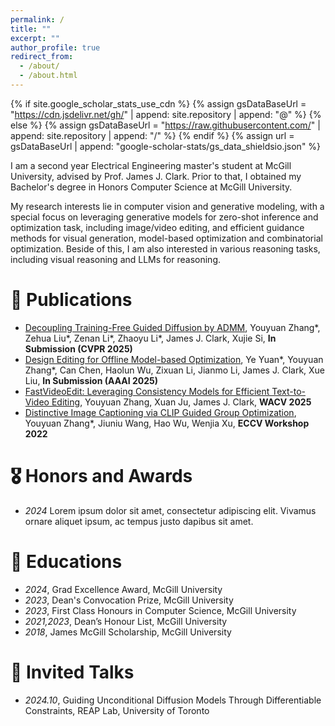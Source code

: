 ```yaml
---
permalink: /
title: ""
excerpt: ""
author_profile: true
redirect_from: 
  - /about/
  - /about.html
---
```


{% if site.google_scholar_stats_use_cdn %}
{% assign gsDataBaseUrl = "https://cdn.jsdelivr.net/gh/" | append: site.repository | append: "@" %}
{% else %}
{% assign gsDataBaseUrl = "https://raw.githubusercontent.com/" | append: site.repository | append: "/" %}
{% endif %}
{% assign url = gsDataBaseUrl | append: "google-scholar-stats/gs_data_shieldsio.json" %}

<span class='anchor' id='about-me'></span>

I am a second year Electrical Engineering master's student at McGill University, advised by Prof. James J. Clark. Prior to that, I obtained my Bachelor's degree in Honors Computer Science at McGill University. 

My research interests lie in computer vision and generative modeling, with a special focus on leveraging generative models for zero-shot inference and optimization task, including image/video editing, and efficient guidance methods for visual generation, model-based optimization and combinatorial optimization. Beside of this, I am also interested in various reasoning tasks, including visual reasoning and LLMs for reasoning.


# 📝 Publications 

- [Decoupling Training-Free Guided Diffusion by ADMM](https://github.com), Youyuan Zhang*, Zehua Liu*, Zenan Li*, Zhaoyu Li*, James J. Clark, Xujie Si, **In Submission (CVPR 2025)**
- [Design Editing for Offline Model-based Optimization](https://github.com), Ye Yuan*, Youyuan Zhang*, Can Chen, Haolun Wu, Zixuan Li, Jianmo Li, James J. Clark, Xue Liu, **In Submission (AAAI 2025)**
- [FastVideoEdit: Leveraging Consistency Models for Efficient Text-to-Video Editing](https://github.com), Youyuan Zhang, Xuan Ju, James J. Clark, **WACV 2025**
- [Distinctive Image Captioning via CLIP Guided Group Optimization](https://github.com), Youyuan Zhang*, Jiuniu Wang, Hao Wu, Wenjia Xu, **ECCV Workshop 2022**

# 🎖 Honors and Awards
- *2024* Lorem ipsum dolor sit amet, consectetur adipiscing elit. Vivamus ornare aliquet ipsum, ac tempus justo dapibus sit amet.

# 📖 Educations
- *2024*, Grad Excellence Award, McGill University
- *2023*, Dean's Convocation Prize, McGill University
- *2023*, First Class Honours in Computer Science, McGill University
- *2021,2023*, Dean’s Honour List, McGill University
- *2018*, James McGill Scholarship, McGill University

# 💬 Invited Talks
- *2024.10*, Guiding Unconditional Diffusion Models Through Differentiable Constraints, REAP Lab, University of Toronto
